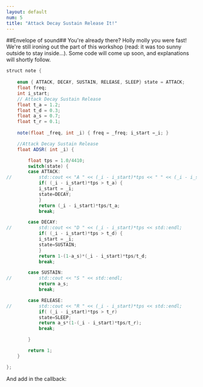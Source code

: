 ```yaml
---
layout: default
num: 5
title: "Attack Decay Sustain Release It!"
---
```


##Envelope of sound##
You're already there? Holly molly you were fast! We're still ironing out the part of this workshop (read: it was too sunny outside to stay inside...). Some code will come up soon, and explanations will shortly follow.

```java
struct note {
	
	enum { ATTACK, DECAY, SUSTAIN, RELEASE, SLEEP} state = ATTACK; 
	float freq;
	int i_start;
	// Attack Decay Sustain Release
	float t_a = 1.2;
	float t_d = 0.3;
	float a_s = 0.7;
	float t_r = 0.1;
	
	note(float _freq, int _i) { freq = _freq; i_start =_i; }

	//Attack Decay Sustain Release
	float ADSR( int _i) {

	    float tps = 1.0/4410;
	    switch(state) {
		case ATTACK:
//		    std::cout << "A " << (_i - i_start)*tps << " " << (_i - i_start)*tps/t_a<< std::endl;
		    if( (_i - i_start)*tps > t_a) {
			i_start = _i;
			state=DECAY;
		    }
		    return (_i - i_start)*tps/t_a;
		    break;

		case DECAY:
//		    std::cout << "D " << (_i - i_start)*tps << std::endl;
		    if( (_i - i_start)*tps > t_d) {
			i_start = _i;
			state=SUSTAIN;
		    }
		    return 1-(1-a_s)*(_i - i_start)*tps/t_d;
		    break;

		case SUSTAIN:
//		    std::cout << "S " << std::endl;
		    return a_s;
		    break;

		case RELEASE:
//		    std::cout << "R " << (_i - i_start)*tps << std::endl;
		    if( (_i - i_start)*tps > t_r)
			state=SLEEP;
		    return a_s*(1-(_i - i_start)*tps/t_r);
		    break;

	    }

	    return 1;
	}

};
```

And add in the callback:

